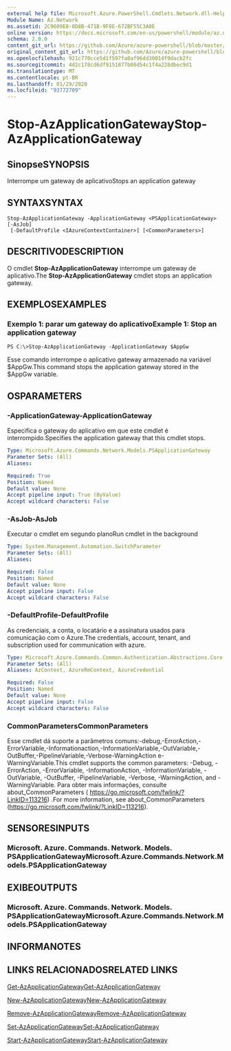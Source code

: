 ```yaml
---
external help file: Microsoft.Azure.PowerShell.Cmdlets.Network.dll-Help.xml
Module Name: Az.Network
ms.assetid: 2C9609E8-0D8B-471B-9F0E-672BF55C3A0E
online version: https://docs.microsoft.com/en-us/powershell/module/az.network/stop-azapplicationgateway
schema: 2.0.0
content_git_url: https://github.com/Azure/azure-powershell/blob/master/src/Network/Network/help/Stop-AzApplicationGateway.md
original_content_git_url: https://github.com/Azure/azure-powershell/blob/master/src/Network/Network/help/Stop-AzApplicationGateway.md
ms.openlocfilehash: 921c770cce5d1f597fa0af96dd30014f9dacb2fc
ms.sourcegitcommit: 4d2c178cd6df9151877b08d54c1f4a228dbec9d1
ms.translationtype: MT
ms.contentlocale: pt-BR
ms.lasthandoff: 01/29/2020
ms.locfileid: "93772709"
---
```

# <span data-ttu-id="5584c-101">Stop-AzApplicationGateway</span><span class="sxs-lookup"><span data-stu-id="5584c-101">Stop-AzApplicationGateway</span></span>

## <span data-ttu-id="5584c-102">Sinopse</span><span class="sxs-lookup"><span data-stu-id="5584c-102">SYNOPSIS</span></span>
<span data-ttu-id="5584c-103">Interrompe um gateway de aplicativo</span><span class="sxs-lookup"><span data-stu-id="5584c-103">Stops an application gateway</span></span>

## <span data-ttu-id="5584c-104">SYNTAX</span><span class="sxs-lookup"><span data-stu-id="5584c-104">SYNTAX</span></span>

```
Stop-AzApplicationGateway -ApplicationGateway <PSApplicationGateway> [-AsJob]
 [-DefaultProfile <IAzureContextContainer>] [<CommonParameters>]
```

## <span data-ttu-id="5584c-105">DESCRITIVO</span><span class="sxs-lookup"><span data-stu-id="5584c-105">DESCRIPTION</span></span>
<span data-ttu-id="5584c-106">O cmdlet **Stop-AzApplicationGateway** interrompe um gateway de aplicativo.</span><span class="sxs-lookup"><span data-stu-id="5584c-106">The **Stop-AzApplicationGateway** cmdlet stops an application gateway.</span></span>

## <span data-ttu-id="5584c-107">EXEMPLOS</span><span class="sxs-lookup"><span data-stu-id="5584c-107">EXAMPLES</span></span>

### <span data-ttu-id="5584c-108">Exemplo 1: parar um gateway do aplicativo</span><span class="sxs-lookup"><span data-stu-id="5584c-108">Example 1: Stop an application gateway</span></span>
```
PS C:\>Stop-AzApplicationGateway -ApplicationGateway $AppGw
```

<span data-ttu-id="5584c-109">Esse comando interrompe o aplicativo gateway armazenado na variável $AppGw.</span><span class="sxs-lookup"><span data-stu-id="5584c-109">This command stops the application gateway stored in the $AppGw variable.</span></span>

## <span data-ttu-id="5584c-110">OS</span><span class="sxs-lookup"><span data-stu-id="5584c-110">PARAMETERS</span></span>

### <span data-ttu-id="5584c-111">-ApplicationGateway</span><span class="sxs-lookup"><span data-stu-id="5584c-111">-ApplicationGateway</span></span>
<span data-ttu-id="5584c-112">Especifica o gateway do aplicativo em que este cmdlet é interrompido.</span><span class="sxs-lookup"><span data-stu-id="5584c-112">Specifies the application gateway that this cmdlet stops.</span></span>

```yaml
Type: Microsoft.Azure.Commands.Network.Models.PSApplicationGateway
Parameter Sets: (All)
Aliases:

Required: True
Position: Named
Default value: None
Accept pipeline input: True (ByValue)
Accept wildcard characters: False
```

### <span data-ttu-id="5584c-113">-AsJob</span><span class="sxs-lookup"><span data-stu-id="5584c-113">-AsJob</span></span>
<span data-ttu-id="5584c-114">Executar o cmdlet em segundo plano</span><span class="sxs-lookup"><span data-stu-id="5584c-114">Run cmdlet in the background</span></span>

```yaml
Type: System.Management.Automation.SwitchParameter
Parameter Sets: (All)
Aliases:

Required: False
Position: Named
Default value: None
Accept pipeline input: False
Accept wildcard characters: False
```

### <span data-ttu-id="5584c-115">-DefaultProfile</span><span class="sxs-lookup"><span data-stu-id="5584c-115">-DefaultProfile</span></span>
<span data-ttu-id="5584c-116">As credenciais, a conta, o locatário e a assinatura usados para comunicação com o Azure.</span><span class="sxs-lookup"><span data-stu-id="5584c-116">The credentials, account, tenant, and subscription used for communication with azure.</span></span>

```yaml
Type: Microsoft.Azure.Commands.Common.Authentication.Abstractions.Core.IAzureContextContainer
Parameter Sets: (All)
Aliases: AzContext, AzureRmContext, AzureCredential

Required: False
Position: Named
Default value: None
Accept pipeline input: False
Accept wildcard characters: False
```

### <span data-ttu-id="5584c-117">CommonParameters</span><span class="sxs-lookup"><span data-stu-id="5584c-117">CommonParameters</span></span>
<span data-ttu-id="5584c-118">Esse cmdlet dá suporte a parâmetros comuns:-debug,-ErrorAction,-ErrorVariable,-Informationaction,-InformationVariable,-OutVariable,-OutBuffer,-PipelineVariable,-Verbose-WarningAction e-WarningVariable.</span><span class="sxs-lookup"><span data-stu-id="5584c-118">This cmdlet supports the common parameters: -Debug, -ErrorAction, -ErrorVariable, -InformationAction, -InformationVariable, -OutVariable, -OutBuffer, -PipelineVariable, -Verbose, -WarningAction, and -WarningVariable.</span></span> <span data-ttu-id="5584c-119">Para obter mais informações, consulte about_CommonParameters ( https://go.microsoft.com/fwlink/?LinkID=113216) .</span><span class="sxs-lookup"><span data-stu-id="5584c-119">For more information, see about_CommonParameters (https://go.microsoft.com/fwlink/?LinkID=113216).</span></span>

## <span data-ttu-id="5584c-120">SENSORES</span><span class="sxs-lookup"><span data-stu-id="5584c-120">INPUTS</span></span>

### <span data-ttu-id="5584c-121">Microsoft. Azure. Commands. Network. Models. PSApplicationGateway</span><span class="sxs-lookup"><span data-stu-id="5584c-121">Microsoft.Azure.Commands.Network.Models.PSApplicationGateway</span></span>

## <span data-ttu-id="5584c-122">EXIBE</span><span class="sxs-lookup"><span data-stu-id="5584c-122">OUTPUTS</span></span>

### <span data-ttu-id="5584c-123">Microsoft. Azure. Commands. Network. Models. PSApplicationGateway</span><span class="sxs-lookup"><span data-stu-id="5584c-123">Microsoft.Azure.Commands.Network.Models.PSApplicationGateway</span></span>

## <span data-ttu-id="5584c-124">INFORMA</span><span class="sxs-lookup"><span data-stu-id="5584c-124">NOTES</span></span>

## <span data-ttu-id="5584c-125">LINKS RELACIONADOS</span><span class="sxs-lookup"><span data-stu-id="5584c-125">RELATED LINKS</span></span>

[<span data-ttu-id="5584c-126">Get-AzApplicationGateway</span><span class="sxs-lookup"><span data-stu-id="5584c-126">Get-AzApplicationGateway</span></span>](./Get-AzApplicationGateway.md)

[<span data-ttu-id="5584c-127">New-AzApplicationGateway</span><span class="sxs-lookup"><span data-stu-id="5584c-127">New-AzApplicationGateway</span></span>](./New-AzApplicationGateway.md)

[<span data-ttu-id="5584c-128">Remove-AzApplicationGateway</span><span class="sxs-lookup"><span data-stu-id="5584c-128">Remove-AzApplicationGateway</span></span>](./Remove-AzApplicationGateway.md)

[<span data-ttu-id="5584c-129">Set-AzApplicationGateway</span><span class="sxs-lookup"><span data-stu-id="5584c-129">Set-AzApplicationGateway</span></span>](./Set-AzApplicationGateway.md)

[<span data-ttu-id="5584c-130">Start-AzApplicationGateway</span><span class="sxs-lookup"><span data-stu-id="5584c-130">Start-AzApplicationGateway</span></span>](./Start-AzApplicationGateway.md)


